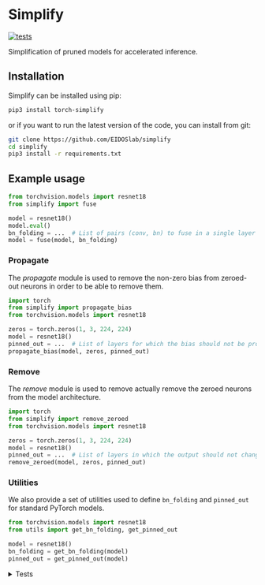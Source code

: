 # Simplify

[![tests](https://github.com/EIDOSlab/simplify/actions/workflows/test.yaml/badge.svg)](https://github.com/EIDOSlab/simplify/actions/workflows/test.yaml)

Simplification of pruned models for accelerated inference.

[comment]: <> (- [Installation]&#40;#installation&#41;)

[comment]: <> (- [Modules]&#40;#usage&#41;)

[comment]: <> (    - [Dataloaders]&#40;#dataloaders&#41;)

[comment]: <> (    - [Evaluation]&#40;#evalutation&#41;)

[comment]: <> (    - [Models]&#40;#models&#41;)

[comment]: <> (    - [Pruning]&#40;#pruning&#41;)

[comment]: <> (        - [CSNN]&#40;#CSNN&#41;)

[comment]: <> (        - [Pruning]&#40;#Pruning&#41;)

[comment]: <> (        - [Thresholding]&#40;#Thresholding&#41;)

[comment]: <> (    - [Utils]&#40;#Utils&#41;)

[comment]: <> (- [Contributing]&#40;#contributing&#41;   )

[comment]: <> (- [License]&#40;#license&#41;)

## Installation

Simplify can be installed using pip:

```bash
pip3 install torch-simplify
```

or if you want to run the latest version of the code, you can install from git:

```bash
git clone https://github.com/EIDOSlab/simplify
cd simplify
pip3 install -r requirements.txt
```

## Example usage

```python
from torchvision.models import resnet18
from simplify import fuse

model = resnet18()
model.eval()
bn_folding = ...  # List of pairs (conv, bn) to fuse in a single layer
model = fuse(model, bn_folding)
```

### Propagate

The *propagate* module is used to remove the non-zero bias from zeroed-out neurons in order to be able to remove them.

````python
import torch
from simplify import propagate_bias
from torchvision.models import resnet18

zeros = torch.zeros(1, 3, 224, 224)
model = resnet18()
pinned_out = ...  # List of layers for which the bias should not be propagated
propagate_bias(model, zeros, pinned_out)
````

### Remove

The *remove* module is used to remove actually remove the zeroed neurons from the model architecture.

````python
import torch
from simplify import remove_zeroed
from torchvision.models import resnet18

zeros = torch.zeros(1, 3, 224, 224)
model = resnet18()
pinned_out = ...  # List of layers in which the output should not change shape
remove_zeroed(model, zeros, pinned_out)
````

### Utilities

We also provide a set of utilities used to define `bn_folding` and `pinned_out` for standard PyTorch models.

````python
from torchvision.models import resnet18
from utils import get_bn_folding, get_pinned_out

model = resnet18()
bn_folding = get_bn_folding(model)
pinned_out = get_pinned_out(model)
````

<details>
<summary>
Tests
</summary>

#### Inference time benchmarks

<!-- benchmark starts -->
Update timestamp 28/06/2021 17:51:58

Random structured pruning amount = 50.0%

| Architecture       | Dense time        | Pruned time       | Simplified time   |
|--------------------|-------------------|-------------------|-------------------|
| alexnet            | 0.2551s ± 0.0066  | 0.2479s ± 0.0020  | 0.1090s ± 0.0024  |
| vgg11              | 2.8025s ± 0.0312  | 2.7569s ± 0.0125  | 1.2174s ± 0.0051  |
| vgg11_bn           | 3.6605s ± 0.0100  | 3.6314s ± 0.0018  | 1.1967s ± 0.0009  |
| vgg13              | 4.2164s ± 0.0191  | 4.1675s ± 0.0020  | 1.8718s ± 0.0121  |
| vgg13_bn           | 5.7609s ± 0.0104  | 5.7223s ± 0.0368  | 1.8758s ± 0.0018  |
| vgg16              | 5.2331s ± 0.0039  | 5.2154s ± 0.0039  | 2.2030s ± 0.0065  |
| vgg16_bn           | 6.9403s ± 0.0069  | 6.8955s ± 0.0314  | 2.2101s ± 0.0087  |
| vgg19              | 6.2741s ± 0.0498  | 6.2580s ± 0.0050  | 2.5279s ± 0.0106  |
| vgg19_bn           | 8.0622s ± 0.0730  | 8.0189s ± 0.0068  | 2.5049s ± 0.0015  |
| resnet18           | 1.0777s ± 0.0035  | 1.0601s ± 0.0009  | 0.6399s ± 0.0062  |
| resnet34           | 1.7961s ± 0.0088  | 1.7938s ± 0.0315  | 0.9900s ± 0.0007  |
| resnet50           | 4.0952s ± 0.0269  | 4.0866s ± 0.0320  | 2.5800s ± 0.0046  |
| resnet101          | 6.2304s ± 0.0169  | 6.4320s ± 0.4361  | 3.8157s ± 0.0019  |
| resnet152          | 8.7621s ± 0.0536  | 8.7335s ± 0.0043  | 5.3100s ± 0.0037  |
| squeezenet1_0      | 1.0788s ± 0.0025  | 1.0426s ± 0.0034  | 1.1002s ± 0.0106  |
| squeezenet1_1      | 0.6008s ± 0.0011  | 0.5803s ± 0.0005  | 0.6169s ± 0.0008  |
| densenet121        | 4.5417s ± 0.0262  | 4.5202s ± 0.0213  | 4.0234s ± 0.0247  |
| densenet161        | 8.7458s ± 0.0286  | 8.7196s ± 0.0184  | 7.5991s ± 0.0211  |
| densenet169        | 4.9435s ± 0.0678  | 4.9036s ± 0.0082  | 4.5785s ± 0.0112  |
| densenet201        | 6.3821s ± 0.0314  | 6.3550s ± 0.0102  | 6.0924s ± 0.0226  |
| inception_v3       | 1.9629s ± 0.0077  | 1.9340s ± 0.0101  | 1.1414s ± 0.0075  |
| googlenet          | 1.4318s ± 0.0370  | 1.3392s ± 0.0007  | 0.5483s ± 0.0061  |
| shufflenet_v2_x0_5 | 0.3830s ± 0.0005  | 0.3790s ± 0.0005  | 0.3675s ± 0.0032  |
| shufflenet_v2_x1_0 | 0.5022s ± 0.0033  | 0.4945s ± 0.0012  | 0.4755s ± 0.0009  |
| shufflenet_v2_x1_5 | 0.6860s ± 0.0052  | 0.6815s ± 0.0005  | 0.6530s ± 0.0011  |
| shufflenet_v2_x2_0 | 1.0187s ± 0.0054  | 1.0073s ± 0.0013  | 0.9210s ± 0.0009  |
| mobilenet_v2       | 2.4853s ± 0.0136  | 2.4390s ± 0.0447  | 2.1178s ± 0.0040  |
| mobilenet_v3_small | 0.6690s ± 0.0104  | 0.6764s ± 0.0063  | 0.6496s ± 0.0063  |
| mobilenet_v3_large | 1.7902s ± 0.0120  | 1.7308s ± 0.0367  | 1.5555s ± 0.0103  |
| resnext50_32x4d    | 4.5819s ± 0.0042  | 4.5648s ± 0.0015  | 3.5939s ± 0.0014  |
| resnext101_32x8d   | 12.1708s ± 0.0121 | 12.2176s ± 0.0285 | 9.0320s ± 0.0055  |
| wide_resnet50_2    | 6.4415s ± 0.0076  | 6.4234s ± 0.0121  | 3.1897s ± 0.0220  |
| wide_resnet101_2   | 10.1057s ± 0.0041 | 10.1886s ± 0.0135 | 4.5023s ± 0.0168  |
| mnasnet0_5         | 1.2945s ± 0.0033  | 1.2918s ± 0.0068  | 1.1949s ± 0.0049  |
| mnasnet0_75        | 2.0525s ± 0.0141  | 2.0401s ± 0.0169  | 1.7142s ± 0.0192  |
| mnasnet1_0         | 2.2915s ± 0.0038  | 2.3159s ± 0.0405  | 2.0594s ± 0.0022  |
| mnasnet1_3         | 3.2810s ± 0.0560  | 3.3705s ± 0.0670  | 2.7184s ± 0.0336  |

<!-- benchmark ends -->

#### Status of torchvision.models

:heavy_check_mark:: all good

:x:: gives different results

:cursing_face:: an exception occurred

:man_shrugging:: test skipped due to failing of the previous one


<!-- table starts -->
Update timestamp 01/07/2021 10:23:54

|    Architecture    |  BatchNorm Folding  |  Bias Propagation  |   Simplification   |
|--------------------|---------------------|--------------------|--------------------|
|      alexnet       | :heavy_check_mark:  | :heavy_check_mark: | :heavy_check_mark: |
|       vgg11        | :heavy_check_mark:  | :heavy_check_mark: | :heavy_check_mark: |
|      vgg11_bn      | :heavy_check_mark:  | :heavy_check_mark: | :heavy_check_mark: |
|       vgg13        | :heavy_check_mark:  | :heavy_check_mark: | :heavy_check_mark: |
|      vgg13_bn      | :heavy_check_mark:  | :heavy_check_mark: | :heavy_check_mark: |
|       vgg16        | :heavy_check_mark:  | :heavy_check_mark: | :heavy_check_mark: |
|      vgg16_bn      | :heavy_check_mark:  | :heavy_check_mark: | :heavy_check_mark: |
|       vgg19        | :heavy_check_mark:  | :heavy_check_mark: | :heavy_check_mark: |
|      vgg19_bn      | :heavy_check_mark:  | :heavy_check_mark: | :heavy_check_mark: |
|      resnet18      | :heavy_check_mark:  | :heavy_check_mark: | :heavy_check_mark: |
|      resnet34      | :heavy_check_mark:  | :heavy_check_mark: | :heavy_check_mark: |
|      resnet50      | :heavy_check_mark:  | :heavy_check_mark: | :heavy_check_mark: |
|     resnet101      | :heavy_check_mark:  | :heavy_check_mark: | :heavy_check_mark: |
|     resnet152      | :heavy_check_mark:  | :heavy_check_mark: | :heavy_check_mark: |
|   squeezenet1_0    | :heavy_check_mark:  | :heavy_check_mark: | :heavy_check_mark: |
|   squeezenet1_1    | :heavy_check_mark:  | :heavy_check_mark: | :heavy_check_mark: |
|    densenet121     | :heavy_check_mark:  | :heavy_check_mark: |        :x:         |
|    densenet161     | :heavy_check_mark:  | :heavy_check_mark: |        :x:         |
|    densenet169     | :heavy_check_mark:  | :heavy_check_mark: | :heavy_check_mark: |
|    densenet201     | :heavy_check_mark:  | :heavy_check_mark: |        :x:         |
|    inception_v3    | :heavy_check_mark:  | :heavy_check_mark: | :heavy_check_mark: |
|     googlenet      | :heavy_check_mark:  | :heavy_check_mark: | :heavy_check_mark: |
| shufflenet_v2_x0_5 | :heavy_check_mark:  | :heavy_check_mark: | :heavy_check_mark: |
| shufflenet_v2_x1_0 | :heavy_check_mark:  | :heavy_check_mark: | :heavy_check_mark: |
| shufflenet_v2_x1_5 | :heavy_check_mark:  | :heavy_check_mark: | :heavy_check_mark: |
| shufflenet_v2_x2_0 | :heavy_check_mark:  | :heavy_check_mark: | :heavy_check_mark: |
|    mobilenet_v2    | :heavy_check_mark:  | :heavy_check_mark: | :heavy_check_mark: |
| mobilenet_v3_small | :heavy_check_mark:  | :heavy_check_mark: | :heavy_check_mark: |
| mobilenet_v3_large | :heavy_check_mark:  | :heavy_check_mark: | :heavy_check_mark: |
|  resnext50_32x4d   | :heavy_check_mark:  | :heavy_check_mark: | :heavy_check_mark: |
|  resnext101_32x8d  | :heavy_check_mark:  | :heavy_check_mark: | :heavy_check_mark: |
|  wide_resnet50_2   | :heavy_check_mark:  | :heavy_check_mark: | :heavy_check_mark: |
|  wide_resnet101_2  | :heavy_check_mark:  | :heavy_check_mark: | :heavy_check_mark: |
|     mnasnet0_5     | :heavy_check_mark:  | :heavy_check_mark: | :heavy_check_mark: |
|    mnasnet0_75     | :heavy_check_mark:  | :heavy_check_mark: | :heavy_check_mark: |
|     mnasnet1_0     | :heavy_check_mark:  | :heavy_check_mark: | :heavy_check_mark: |
|     mnasnet1_3     | :heavy_check_mark:  | :heavy_check_mark: | :heavy_check_mark: |
<!-- table ends -->
</details>